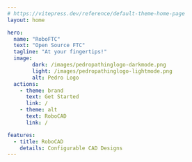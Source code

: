 ```yaml
---
# https://vitepress.dev/reference/default-theme-home-page
layout: home

hero:
  name: "RoboFTC"
  text: "Open Source FTC"
  tagline: "At your fingertips!"
  image:
        dark: /images/pedropathinglogo-darkmode.png
        light: /images/pedropathinglogo-lightmode.png
        alt: Pedro Logo
  actions:
    - theme: brand
      text: Get Started
      link: /
    - theme: alt
      text: RoboCAD
      link: /

features:
  - title: RoboCAD
    details: Configurable CAD Designs
---
```

